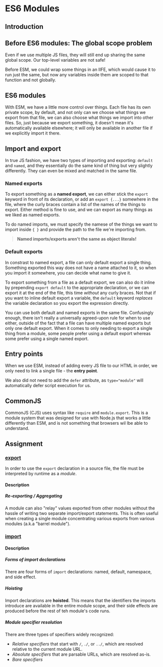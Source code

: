 # ES6 Modules

## Introduction

## Before ES6 modules: The global scope problem

Even if we use multiple JS files, they will still end up sharing the same
global scope. Our top-level variables are not safe!

Before ESM, we could wrap some things in an IIFE, which would cause it to run
just the same, but now any variables inside them are scoped to that function
and not globally.

## ES6 modules

With ESM, we have a little more control over things. Each file has its own
private scope, by default, and not only can we choose what things we export
from that file, we can also choose what things we import into other files. So,
just because we export something, it doesn't mean it's automatically available
elsewhere; it will only be available in another file if we explicitly import it
there.

## Import and export

In true JS fashion, we have two types of importing and exporting: `default` and
`named`, and they essentially do the same kind of thing but very slightly
differently. They can even be mixed and matched in the same file.

### Named exports

To export something as a **named export**, we can either stick the `export`
keyword in front of its declaration, or add an `export {...}` somewhere in the
file, where the curly braces contain a list of the names of the things to
export. Either method is fine to use, and we can export as many things as we
liked as named exports.

To do named imports, we must specify the namese of the things we want to import
inside `{ }` and provide the path to the file we're importing from.

> **Named imports/exports aren't the same as object literals!**

### Default exports

In constrast to named export, a file can only default export a single thing.
Something exported this way does not have a name attached to it, so when you
import it somewhere, you can decide what name to give it.

To export something from a file as a default export, we can also do it inline
by prepending `export default` to the appropriate declaration, or we can export
it at the end of the file, this time *without* any curly braces. Not that if
you want to inline default export a variable, the `default` keyword *replaces*
the variable declaration so you export the expression directly.

You can use both default and named exports in the same file. Confusingly
enough, there isn't really a universally agreed-upon rule for when to use
either, outside of the fact that a file can have multiple named exports but
only one default export. When it comes to only needing to export a single thing
from a module, some people prefer using a default export whereas some prefer
using a single named export.

## Entry points

When we use ESM, instead of adding every JS file to our HTML in order, we only
need to link a single file - the **entry point**.

We also did not need to add the `defer` attribute, as `type="module"` will
automatically defer script execution for us.

## CommonJS

CommonJS (CJS) uses syntax like `require` and `module.export`. This is a module
system that was designed for use with Node.js that works a little differently
than ESM, and is not something that browsers wil lbe able to understand.

## Assignment

### [export](https://developer.mozilla.org/en-US/docs/Web/JavaScript/Reference/Statements/export)

In order to use the `export` declaration in a source file, the file must be
interpreted by runtime as a *module*.

#### Description

##### Re-exporting / Aggregating

A module can also "relay" values exported from other modules without the hassle
of writing two separate import/export statements. This is often useful when
creating a single module concentrating various exports from various modules
(a.k.a "barrel module").

### [import](https://developer.mozilla.org/en-US/docs/Web/JavaScript/Reference/Statements/import)

#### Description

##### Forms of import declarations

There are four forms of `import` declarations: named, default, namespace, and
side effect.

##### Hoisting

Import declarations are **hoisted**. This means that the identifiers the
imports introduce are available in the entire module scope, and their side
effects are produced before the rest of teh module's code runs.

##### Module specifier resolution

There are three types of specifiers widely recognized:

- *Relative specifiers* that start with `/`, `./`, or `../`, which are resolved
  relative to the current module URL.
- *Absolute specifiers* that are parsable URLs, which are resolved as-is.
- *Bare specifiers*
